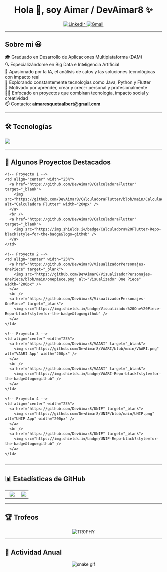 <h1 align="center">Hola 👋, soy Aimar / DevAimar8 ✨</h1> 

<p align="center">
  <a href="https://www.linkedin.com/in/aimar-esqueta-albert-a0a33b302/" target="blank">
    <img src="https://img.shields.io/badge/LinkedIn-0077B5?style=for-the-badge&logo=linkedin&logoColor=white" alt="LinkedIn" />
  </a>
  <a href="mailto:aimaresquetaalbert@gmail.com" target="blank">
    <img src="https://img.shields.io/badge/Gmail-D14836?style=for-the-badge&logo=gmail&logoColor=white" alt="Gmail" />
  </a>
</p>

---

## Sobre mí 😃

🎓 Graduado en Desarrollo de Aplicaciones Multiplataforma (DAM)  
🔍 Especializándome en Big Data e Inteligencia Artificial  
🧠 Apasionado por la IA, el análisis de datos y las soluciones tecnológicas con impacto real  
📱 Explorando constantemente tecnologías como Java, Python y Flutter  
🚀 Motivado por aprender, crear y crecer personal y profesionalmente  
👨‍💻 Enfocado en proyectos que combinan tecnología, impacto social y creatividad  
📫 Contacto: **aimaresquetaalbert@gmail.com**

---

## 🛠 Tecnologías

<p align="left">
  <a href="https://skillicons.dev">
    <img src="https://skillicons.dev/icons?i=androidstudio,java,dart,flutter,py,css,html,js,mysql,sqlite,firebase,github,docker,eclipse,vscode&perline=12" />
  </a>
</p>

---

## 🚀 Algunos Proyectos Destacados

<table align="center">
  <tr>

    <!-- Proyecto 1 -->
    <td align="center" width="25%">
      <a href="https://github.com/DevAimar8/CalculadoraFlutter" target="_blank">
        <img src="https://github.com/DevAimar8/CalculadoraFlutter/blob/main/CalculadoraFlutter.png" alt="Calculadora Flutter" width="200px" />
      </a>
      <br />
      <a href="https://github.com/DevAimar8/CalculadoraFlutter" target="_blank">
        <img src="https://img.shields.io/badge/Calculadora%20Flutter-Repo-black?style=for-the-badge&logo=github" />
      </a>
    </td>

    <!-- Proyecto 2 -->
    <td align="center" width="25%">
      <a href="https://github.com/DevAimar8/VisualizadorPersonajes-OnePiece" target="_blank">
        <img src="https://github.com/DevAimar8/VisualizadorPersonajes-OnePiece/blob/main/onepiece.png" alt="Visualizador One Piece" width="200px" />
      </a>
      <br />
      <a href="https://github.com/DevAimar8/VisualizadorPersonajes-OnePiece" target="_blank">
        <img src="https://img.shields.io/badge/Visualizador%20One%20Piece-Repo-black?style=for-the-badge&logo=github" />
      </a>
    </td>

    <!-- Proyecto 3 -->
    <td align="center" width="25%">
      <a href="https://github.com/DevAimar8/VAARI" target="_blank">
        <img src="https://github.com/DevAimar8/VAARI/blob/main/VAARI.png" alt="VAARI App" width="200px" />
      </a>
      <br />
      <a href="https://github.com/DevAimar8/VAARI" target="_blank">
        <img src="https://img.shields.io/badge/VAARI-Repo-black?style=for-the-badge&logo=github" />
      </a>
    </td>

    <!-- Proyecto 4 -->
    <td align="center" width="25%">
      <a href="https://github.com/DevAimar8/UNIP" target="_blank">
        <img src="https://github.com/DevAimar8/UNIP/blob/main/UNIP.png" alt="UNIP App" width="200px" />
      </a>
      <br />
      <a href="https://github.com/DevAimar8/UNIP" target="_blank">
        <img src="https://img.shields.io/badge/UNIP-Repo-black?style=for-the-badge&logo=github" />
      </a>
    </td>

  </tr>
</table>

---

## 📊 Estadísticas de GitHub

<table align="center">
<tr>
<td width="60%" align="center">
  <img src="https://github-readme-streak-stats.herokuapp.com/?user=DevAimar8&theme=dark&hide_border=false" />
</td>
<td width="40%" align="center">
  <img src="https://github-readme-stats.anuraghazra1.vercel.app/api/top-langs/?username=DevAimar8&theme=dark&hide_border=false&no-bg=true&no-frame=true&langs_count=10"/>
</td>
</tr>
</table>

---

## 🏆 Trofeos

<p align="center">
  <img src="https://github-profile-trophy.vercel.app/?username=DevAimar8&theme=radical&row=1&column=7&margin-w=5&margin-h=15&no-bg=true" alt="TROPHY" />
</p>

---

## 🐍 Actividad Anual

<p align="center">
  <img src="https://github.com/DevAimar8/DevAimar8/blob/output/github-contribution-grid-snake.svg" alt="snake gif" />
</p>
